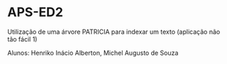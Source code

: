 # APS-ED2
Utilização de uma árvore PATRICIA para indexar um texto (aplicação não tão fácil 1)

Alunos: Henriko Inácio Alberton, Michel Augusto de Souza
